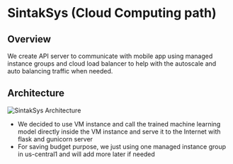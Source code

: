 # SintakSys (Cloud Computing path)
## Overview

We create API server to communicate with mobile app using managed instance groups and cloud load balancer to help with the autoscale and auto balancing traffic when needed.

## Architecture

![SintakSys Architecture](https://cdn.discordapp.com/attachments/512833723255750676/851625189859131422/Design_Arsitektur.jpg)

- We decided to use VM instance and call the trained machine learning model directly inside the VM instance and serve it to the Internet with flask and gunicorn server
- For saving budget purpose, we just using one managed instance group in us-central1 and will add more later if needed
